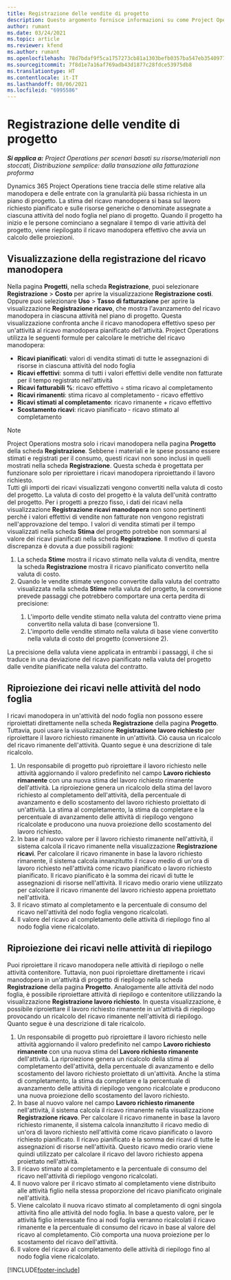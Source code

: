 ```yaml
---
title: Registrazione delle vendite di progetto
description: Questo argomento fornisce informazioni su come Project Operations registra l'avanzamento rispetto al ricavo manodopera in un progetto.
author: rumant
ms.date: 03/24/2021
ms.topic: article
ms.reviewer: kfend
ms.author: rumant
ms.openlocfilehash: 78d7bdaf9f5ca1757273cb81a1303befb0357ba547eb354097786fc3c38962b9
ms.sourcegitcommit: 7f8d1e7a16af769adb43d1877c28fdce53975db8
ms.translationtype: HT
ms.contentlocale: it-IT
ms.lasthandoff: 08/06/2021
ms.locfileid: "6995586"
---
```

# <a name="project-sales-tracking"></a>Registrazione delle vendite di progetto

_**Si applica a:** Project Operations per scenari basati su risorse/materiali non stoccati, Distribuzione semplice: dalla transazione alla fatturazione proforma_

Dynamics 365 Project Operations tiene traccia delle stime relative alla manodopera e delle entrate con la granularità più bassa richiesta in un piano di progetto. La stima del ricavo manodopera si basa sul lavoro richiesto pianificato e sulle risorse generiche o denominate assegnate a ciascuna attività del nodo foglia nel piano di progetto. Quando il progetto ha inizio e le persone cominciano a segnalare il tempo di varie attività del progetto, viene riepilogato il ricavo manodopera effettivo che avvia un calcolo delle proiezioni.

## <a name="labor-revenue-tracking-view"></a>Visualizzazione della registrazione del ricavo manodopera

Nella pagina **Progetti**, nella scheda **Registrazione**, puoi selezionare **Registrazione** > **Costo** per aprire la visualizzazione **Registrazione costi**. Oppure puoi selezionare **Uso** > **Tasso di fatturazione** per aprire la visualizzazione **Registrazione ricavo**, che mostra l'avanzamento del ricavo manodopera in ciascuna attività nel piano di progetto. Questa visualizzazione confronta anche il ricavo manodopera effettivo speso per un'attività al ricavo manodopera pianificato dell'attività. Project Operations utilizza le seguenti formule per calcolare le metriche del ricavo manodopera:

- **Ricavi pianificati**: valori di vendita stimati di tutte le assegnazioni di risorse in ciascuna attività del nodo foglia
- **Ricavi effettivi**: somma di tutti i valori effettivi delle vendite non fatturate per il tempo registrato nell'attività
- **Ricavi fatturabili %**: ricavo effettivo ÷ stima ricavo al completamento
- **Ricavi rimanenti**: stima ricavo al completamento - ricavo effettivo
- **Ricavi stimati al completamento**: ricavo rimanente + ricavo effettivo
- **Scostamento ricavi**: ricavo pianificato - ricavo stimato al completamento


> [!NOTE]
> Project Operations mostra solo i ricavi manodopera nella pagina **Progetto** della scheda **Registrazione**. Sebbene i materiali e le spese possano essere stimati e registrati per il consumo, questi ricavi non sono inclusi in quelli mostrati nella scheda **Registrazione**. Questa scheda è progettata per funzionare solo per riproiettare i ricavi manodopera riproiettando il lavoro richiesto.  
> Tutti gli importi dei ricavi visualizzati vengono convertiti nella valuta di costo del progetto. La valuta di costo del progetto è la valuta dell'unità contratto del progetto. Per i progetti a prezzo fisso, i dati dei ricavi nella visualizzazione **Registrazione ricavi manodopera** non sono pertinenti perché i valori effettivi di vendite non fatturate non vengono registrati nell'approvazione del tempo.
> I valori di vendita stimati per il tempo visualizzati nella scheda **Stima** del progetto potrebbe non sommarsi al valore dei ricavi pianificati nella scheda **Registrazione**. Il motivo di questa discrepanza è dovuta a due possibili ragioni:
><ol>
   ><li> La scheda <b>Stime</b> mostra il ricavo stimato nella valuta di vendita, mentre la scheda <b>Registrazione</b> mostra il ricavo pianificato convertito nella valuta di costo. </li>
   ><li> Quando le vendite stimate vengono convertite dalla valuta del contratto visualizzata nella scheda <b>Stime</b> nella valuta del progetto, la conversione prevede passaggi che potrebbero comportare una certa perdita di precisione: </li>
><ol>
><li> L'importo delle vendite stimato nella valuta del contratto viene prima convertito nella valuta di base (conversione 1).</li>
><li> L'importo delle vendite stimato nella valuta di base viene convertito nella valuta di costo del progetto (conversione 2). </li>
></ol>
></ol>
> La precisione della valuta viene applicata in entrambi i passaggi, il che si traduce in una deviazione del ricavo pianificato nella valuta del progetto dalle vendite pianificate nella valuta del contratto.
   

## <a name="reprojecting-revenues-on-leaf-node-tasks"></a>Riproiezione dei ricavi nelle attività del nodo foglia

I ricavi manodopera in un'attività del nodo foglia non possono essere riproiettati direttamente nella scheda **Registrazione** della pagina **Progetto**. Tuttavia, puoi usare la visualizzazione **Registrazione lavoro richiesto** per riproiettare il lavoro richiesto rimanente in un'attività. Ciò causa un ricalcolo del ricavo rimanente dell'attività. Quanto segue è una descrizione di tale ricalcolo.

1. Un responsabile di progetto può riproiettare il lavoro richiesto nelle attività aggiornando il valoro predefinito nel campo **Lavoro richiesto rimanente** con una nuova stima del lavoro richiesto rimanente dell'attività. La riproiezione genera un ricalcolo della stima del lavoro richiesto al completamento dell'attività, della percentuale di avanzamento e dello scostamento del lavoro richiesto proiettato di un'attività. La stima al completamento, la stima da completare e la percentuale di avanzamento delle attività di riepilogo vengono ricalcolate e producono una nuova proiezione dello scostamento del lavoro richiesto.
2. In base al nuovo valore per il lavoro richiesto rimanente nell'attività, il sistema calcola il ricavo rimanente nella visualizzazione **Registrazione ricavi**. Per calcolare il ricavo rimanente in base la lavoro richiesto rimanente, il sistema calcola innanzitutto il ricavo medio di un'ora di lavoro richiesto nell'attività come ricavo pianificato o lavoro richiesto pianificato. Il ricavo pianificato è la somma dei ricavi di tutte le assegnazioni di risorse nell'attività. Il ricavo medio orario viene utilizzato per calcolare il ricavo rimanente del lavoro richiesto appena proiettato nell'attività.
3. Il ricavo stimato al completamento e la percentuale di consumo del ricavo nell'attività del nodo foglia vengono ricalcolati.
4. Il valore del ricavo al completamento delle attività di riepilogo fino al nodo foglia viene ricalcolato.

## <a name="reprojecting-revenues-on-summary-tasks"></a>Riproiezione dei ricavi nelle attività di riepilogo

Puoi riproiettare il ricavo manodopera nelle attività di riepilogo o nelle attività contenitore. Tuttavia, non puoi riproiettare direttamente i ricavi manodopera in un'attività di progetto di riepilogo nella scheda **Registrazione** della pagina **Progetto**. Analogamente alle attività del nodo foglia, è possibile riproiettare attività di riepilogo e contenitore utilizzando la visualizzazione **Registrazione lavoro richiesto**. In questa visualizzazione, è possibile riproiettare il lavoro richiesto rimanente in un'attività di riepilogo provocando un ricalcolo del ricavo rimanente nell'attività di riepilogo. Quanto segue è una descrizione di tale ricalcolo.

1. Un responsabile di progetto può riproiettare il lavoro richiesto nelle attività aggiornando il valoro predefinito nel campo **Lavoro richiesto rimanente** con una nuova stima del **Lavoro richiesto rimanente** dell'attività. La riproiezione genera un ricalcolo della stima al completamento dell'attività, della percentuale di avanzamento e dello scostamento del lavoro richiesto proiettato di un'attività. Anche la stima di completamento, la stima da completare e la percentuale di avanzamento delle attività di riepilogo vengono ricalcolate e producono una nuova proiezione dello scostamento del lavoro richiesto.
2. In base al nuovo valore nel campo **Lavoro richiesto rimanente** nell'attività, il sistema calcola il ricavo rimanente nella visualizzazione **Registrazione ricavo**. Per calcolare il ricavo rimanente in base la lavoro richiesto rimanente, il sistema calcola innanzitutto il ricavo medio di un'ora di lavoro richiesto nell'attività come ricavo pianificato o lavoro richiesto pianificato. Il ricavo pianificato è la somma dei ricavi di tutte le assegnazioni di risorse nell'attività. Questo ricavo medio orario viene quindi utilizzato per calcolare il ricavo del lavoro richiesto appena proiettato nell'attività.
3. Il ricavo stimato al completamento e la percentuale di consumo del ricavo nell'attività di riepilogo vengono ricalcolati.
4. Il nuovo valore per il ricavo stimato al completamento viene distribuito alle attività figlio nella stessa proporzione del ricavo pianificato originale nell'attività.
5. Viene calcolato il nuova ricavo stimato al completamento di ogni singola attività fino alle attività del nodo foglia. In base a questo valore, per le attività figlio interessate fino ai nodi foglia verranno ricalcolati il ricavo rimanente e la percentuale di consumo del ricavo in base al valore del ricavo al completamento. Ciò comporta una nuova proiezione per lo scostamento del ricavo dell'attività. 
6. Il valore del ricavo al completamento delle attività di riepilogo fino al nodo foglia viene ricalcolato.


[!INCLUDE[footer-include](../includes/footer-banner.md)]

